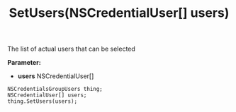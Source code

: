 ﻿---
uid: crmscript_ref_NSCredentialsGroupUsers_SetUsers
title: SetUsers(NSCredentialUser[] users)
intellisense: NSCredentialsGroupUsers.SetUsers
keywords: NSCredentialsGroupUsers, GetUsers
so.topic: reference
---

The list of actual users that can be selected

**Parameter:** 
 - **users** NSCredentialUser[]

```crmscript
NSCredentialsGroupUsers thing;
NSCredentialUser[] users;
thing.SetUsers(users);
```

